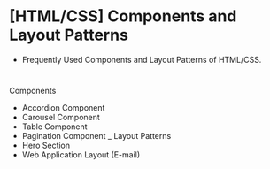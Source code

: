 # [HTML/CSS] Components and Layout Patterns
- Frequently Used Components and Layout Patterns of HTML/CSS.
#

Components
- Accordion Component
- Carousel Component
- Table Component
- Pagination Component
_
Layout Patterns
- Hero Section
- Web Application Layout (E-mail)
